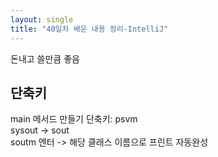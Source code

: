 ```yaml
---
layout: single
title: "40일차 배운 내용 정리-IntelliJ"
---
```


돈내고 쓸만큼 좋음

## 단축키
main 메서드 만들기 단축키: psvm  
sysout -> sout  
soutm 엔터 -> 해당 클래스 이름으로 프린트 자동완성